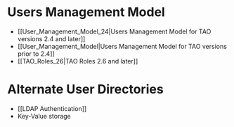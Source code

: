 <!--
parent:
    title: Documentation_for_core_components
author:
    - 'Joel Bout'
created_at: '2013-03-07 09:34:17'
updated_at: '2015-02-04 13:35:39'
tags:
    - 'Documentation for core components'
-->

Users Management Model
======================

-   [[User\_Management\_Model\_24|Users Management Model for TAO versions 2.4 and later]]
-   [[User\_Management\_Model|Users Management Model for TAO versions prior to 2.4]]
-   [[TAO\_Roles\_26|TAO Roles 2.6 and later]]

Alternate User Directories
==========================

-   [[LDAP Authentication]]
-   Key-Value storage

